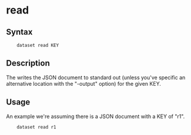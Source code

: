 
# read

## Syntax

```
    dataset read KEY
```

## Description

The writes the JSON document to standard out (unless you've specific an alternative location with the "-output" option)
for the given KEY.

## Usage

An example we're assuming there is a JSON document with a KEY of "r1".

```shell
    dataset read r1
```


